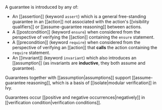 A guarantee is introduced by any of:
  - An [[assertion]] (keyword `assert`) which is a general free-standing guarantee in an [[action]] not associated with the action's [[visibility qualifiers]] or [[assume-guarantee reasoning]] between actions.
  - A [[postcondition]] (keyword `ensure`) when considered from the perspective of verifying the [[action]] containing the `ensure` statement.
  - A [[precondition]] (keyword `require`) when considered from the perspective of verifying an [[action]] that **calls** the action containing the `require` statement.
  - An [[invariant]] (keyword `invariant`) which also introduces an [[assumption]] (as invariants are **inductive**, they both assume and guarantee).

Guarantees together with [[assumption|assumptions]] support [[assume-guarantee reasoning]], which is a basis of [[isolate|modular verification]] in Ivy.

Guarantees occur [[positive and negative occurrences|negatively]] in [[verification condition|verification conditions]].
